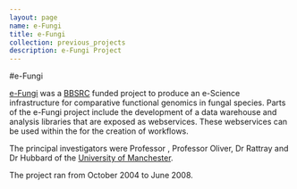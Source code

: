 ```yaml
---
layout: page
name: e-Fungi
title: e-Fungi
collection: previous_projects
description: e-Fungi Project
---
```


#e-Fungi

[e-Fungi](http://img.cs.man.ac.uk/efungi/) was a [BBSRC](http://www.bbsrc.ac.uk/) funded project to produce an e-Science infrastructure for comparative functional genomics in fungal species.
Parts of the e-Fungi project include the development of a data warehouse and analysis libraries that are exposed as webservices.
These webservices can be used within the for the creation of workflows.

The principal investigators were Professor , Professor Oliver, Dr Rattray and Dr Hubbard of the [University of Manchester](http://www.manchester.ac.uk/).

The project ran from October 2004 to June 2008.
